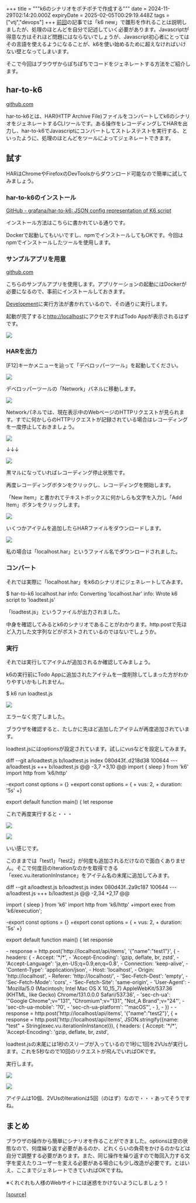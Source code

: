 +++
title = """k6のシナリオをポチポチで作成する"""
date = 2024-11-29T02:14:20.000Z
expiryDate = 2025-02-05T00:29:19.448Z
tags = ["vtj","devops"]
+++
[前回](https://devops-blog.virtualtech.jp/entry/20241128/1732757300)の記事では「k6 new」で雛形を作れることは説明しましたが、処理のほとんどを自分で記述していく必要があります。Javascriptが得意な方はそれほど問題にはならないでしょうが、Javascript初心者にとってはその言語を使えるようになることが、k6を使い始めるために超えなければいけない壁となってしまいます。

そこで今回はブラウザからぽちぽちでコードをジェネレートする方法をご紹介します。

har-to-k6
---------

[github.com](https://github.com/grafana/har-to-k6)

har-to-k6とは、HAR(HTTP Archive File)ファイルをコンバートしてk6のシナリオをジェネレートするCLIツールです。ある操作をレコーディングしてHARを出力し、har-to-k6でJavascriptにコンバートしてストレステストを実行する、といったように、処理のほとんどをツールによってジェネレートできます。

試す
--

HARはChromeやFirefoxのDevToolsからダウンロード可能なので簡単に試してみましょう。

### har-to-k6のインストール

[GitHub - grafana/har-to-k6: JSON config representation of K6 script](https://github.com/grafana/har-to-k6?tab=readme-ov-file#installation)

インストール方法はこちらに書かれている通りです。

Dockerで起動してもいいですし、npmでインストールしてもOKです。今回はnpmでインストールしたツールを使用します。

### サンプルアプリを用意

[github.com](https://github.com/docker/getting-started-todo-app)

こちらのサンプルアプリを使用します。アプリケーションの起動にはDockerが必要になるので、事前にインストールしておきます。

[Development](https://github.com/docker/getting-started-todo-app?tab=readme-ov-file#development)に実行方法が書かれているので、その通りに実行します。

起動が完了すると[http://localhost](http://localhost)にアクセスすればTodo Appが表示されるはずです。

![](https://cdn-ak.f.st-hatena.com/images/fotolife/v/virtualtech/20241129/20241129111422.png)

### HARを出力

\[F12\]キーかメニューを辿って「デベロッパーツール」を起動してください。

![](https://cdn-ak.f.st-hatena.com/images/fotolife/v/virtualtech/20241129/20241129111427.png)

デベロッパーツールの「Network」パネルに移動します。

![](https://cdn-ak.f.st-hatena.com/images/fotolife/v/virtualtech/20241129/20241129111431.png)

Networkパネルでは、現在表示中のWebページのHTTPリクエストが見られます。すでに何かしらのHTTPリクエストが記録されている場合はレコーディングを一度停止しておきましょう。

![](https://cdn-ak.f.st-hatena.com/images/fotolife/v/virtualtech/20241129/20241129111435.png)

↓↓↓

![](https://cdn-ak.f.st-hatena.com/images/fotolife/v/virtualtech/20241129/20241129111439.png)

黒マルになっていればレコーディング停止状態です。

再度レコーディングボタンをクリックし、レコーディングを開始します。

「New Item」と書かれてテキストボックスに何かしらも文字を入力し「Add Item」ボタンをクリックします。

![](https://cdn-ak.f.st-hatena.com/images/fotolife/v/virtualtech/20241129/20241129111442.png)

いくつかアイテムを追加したらHARファイルをダウンロードします。

![](https://cdn-ak.f.st-hatena.com/images/fotolife/v/virtualtech/20241129/20241129111446.png)

私の場合は「localhost.har」というファイル名でダウンロードされました。

### コンバート

それでは実際に「localhost.har」をk6のシナリオにジェネレートしてみます。

$ har-to-k6 localhost.har
info: Converting 'localhost.har'
info: Wrote k6 script to 'loadtest.js'

「loadtest.js」というファイルが出力されました。

中身を確認してみるとk6のシナリオであることがわかります。http.postで先ほど入力した文字列などがポストされているのではないでしょうか。

### 実行

それでは実行してアイテムが追加されるか確認してみましょう。

k6の実行前にTodo Appに追加されたアイテムを一度削除してしまった方がわかりやすいかもしれません。

$ k6 run loadtest.js

![](https://cdn-ak.f.st-hatena.com/images/fotolife/v/virtualtech/20241129/20241129111450.png)

エラーなく完了しました。

ブラウザを確認すると、たしかに先ほど追加したアイテムが再度追加されています。

loadtest.jsにはoptionsが設定されています。試しにvusなどを設定してみます。

diff --git a/loadtest.js b/loadtest.js
index 080d43f..d218d38 100644
\--- a/loadtest.js
+++ b/loadtest.js
@@ -3,7 +3,10 @@
 import { sleep } from 'k6'
 import http from 'k6/http'
 
\-export const options = {}
+export const options = {
\+  vus: 2,
\+  duration: '5s'
+}
 
 export default function main() {
   let response

これで再度実行すると・・・

![](https://cdn-ak.f.st-hatena.com/images/fotolife/v/virtualtech/20241129/20241129111454.png)

![](https://cdn-ak.f.st-hatena.com/images/fotolife/v/virtualtech/20241129/20241129111458.png)

いい感じです。

このままでは「test1」「test2」が何度も追加されるだけなので面白くありません。そこで何度目のIterationなのかを取得できる「exec.vu.iterationInInstance」をアイテム名の末尾に追加してみます。

diff --git a/loadtest.js b/loadtest.js
index 080d43f..2a9c187 100644
\--- a/loadtest.js
+++ b/loadtest.js
@@ -2,34 +2,17 @@
 
 import { sleep } from 'k6'
 import http from 'k6/http'
+import exec from 'k6/execution';
 
\-export const options = {}
+export const options = {
\+  vus: 2,
\+  duration: '5s'
+}
 
 export default function main() {
   let response
 
\-  response = http.post('http://localhost/api/items', '{"name":"test1"}', {
\-    headers: {
\-      Accept: '\*/\*',
\-      'Accept-Encoding': 'gzip, deflate, br, zstd',
\-      'Accept-Language': 'ja,en-US;q=0.9,en;q=0.8',
\-      Connection: 'keep-alive',
\-      'Content-Type': 'application/json',
\-      Host: 'localhost',
\-      Origin: 'http://localhost',
\-      Referer: 'http://localhost/',
\-      'Sec-Fetch-Dest': 'empty',
\-      'Sec-Fetch-Mode': 'cors',
\-      'Sec-Fetch-Site': 'same-origin',
\-      'User-Agent':
\-        'Mozilla/5.0 (Macintosh; Intel Mac OS X 10\_15\_7) AppleWebKit/537.36 (KHTML, like Gecko) Chrome/131.0.0.0 Safari/537.36',
\-      'sec-ch-ua': '"Google Chrome";v="131", "Chromium";v="131", "Not\_A Brand";v="24"',
\-      'sec-ch-ua-mobile': '?0',
\-      'sec-ch-ua-platform': '"macOS"',
\-    },
\-  })
\-
\-  response = http.post('http://localhost/api/items', '{"name":"test2"}', {
\+  response = http.post('http://localhost/api/items', JSON.stringify({name: "test" + String(exec.vu.iterationInInstance)}), {
     headers: {
       Accept: '\*/\*',
       'Accept-Encoding': 'gzip, deflate, br, zstd',

loadtest.jsの末尾には1秒のスリープが入っているので1秒に1回を2VUsが実行します。これを5秒なので10回のリクエストが飛んでいればOKです。

実行します。

![](https://cdn-ak.f.st-hatena.com/images/fotolife/v/virtualtech/20241129/20241129111502.png)

![](https://cdn-ak.f.st-hatena.com/images/fotolife/v/virtualtech/20241129/20241129111506.png)

アイテムは10個、2VUsのIterationは5回（のはず）なので・・・あってそうですね。

まとめ
---

ブラウザの操作から簡単にシナリオを作ることができました。optionsは空の状態なので、何度繰り返す必要があるのか、どれくらいの負荷をかけるのかなどは自分で調整する必要があります。また、同じ操作を繰り返すので毎回入力する文字を変えたりユーザーを変える必要がある場合にも少し改造が必要です。とはいえ、ここまでジェネレートできていればOKですね。

※くれぐれも人様のWebサイトには迷惑をかけないようにしましょう！

[[source]](https://devops-blog.virtualtech.jp/entry/20241129/1732846460)
